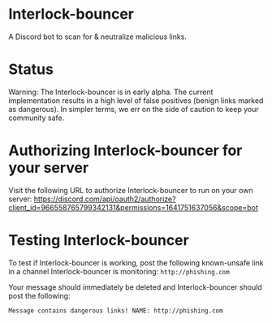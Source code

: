 # Interlock-bouncer
A Discord bot to scan for & neutralize malicious links.

# Status
Warning: The Interlock-bouncer is in early alpha. The current
implementation results in a high level of false positives (benign
links marked as dangerous). In simpler terms, we err on the side of
caution to keep your community safe.

# Authorizing Interlock-bouncer for your server

Visit the following URL to authorize Interlock-bouncer to run on your own
server:
https://discord.com/api/oauth2/authorize?client_id=966558765799342131&permissions=1641751637056&scope=bot

# Testing Interlock-bouncer

To test if Interlock-bouncer is working, post the following
known-unsafe link in a channel Interlock-bouncer is monitoring:
`http://phishing.com`

Your message should immediately be deleted and Interlock-bouncer
should post the following:

```
Message contains dangerous links! NAME: http://phishing.com
```
